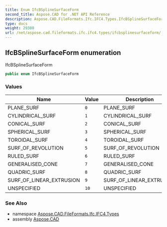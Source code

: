 ```yaml
---
title: Enum IfcBSplineSurfaceForm
second_title: Aspose.CAD for .NET API Reference
description: Aspose.CAD.FileFormats.Ifc.IFC4.Types.IfcBSplineSurfaceForm enum. IfcBSplineSurfaceForm
type: docs
weight: 29380
url: /net/aspose.cad.fileformats.ifc.ifc4.types/ifcbsplinesurfaceform/
---
```

## IfcBSplineSurfaceForm enumeration

IfcBSplineSurfaceForm

```csharp
public enum IfcBSplineSurfaceForm
```

### Values

| Name | Value | Description |
| --- | --- | --- |
| PLANE_SURF | `0` | PLANE_SURF |
| CYLINDRICAL_SURF | `1` | CYLINDRICAL_SURF |
| CONICAL_SURF | `2` | CONICAL_SURF |
| SPHERICAL_SURF | `3` | SPHERICAL_SURF |
| TOROIDAL_SURF | `4` | TOROIDAL_SURF |
| SURF_OF_REVOLUTION | `5` | SURF_OF_REVOLUTION |
| RULED_SURF | `6` | RULED_SURF |
| GENERALISED_CONE | `7` | GENERALISED_CONE |
| QUADRIC_SURF | `8` | QUADRIC_SURF |
| SURF_OF_LINEAR_EXTRUSION | `9` | SURF_OF_LINEAR_EXTRUSION |
| UNSPECIFIED | `10` | UNSPECIFIED |

### See Also

* namespace [Aspose.CAD.FileFormats.Ifc.IFC4.Types](../../aspose.cad.fileformats.ifc.ifc4.types/)
* assembly [Aspose.CAD](../../)


